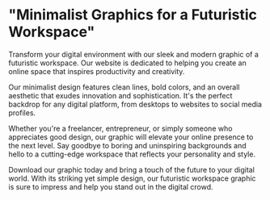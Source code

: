 <!--font:Poppins-->

# "Minimalist Graphics for a Futuristic Workspace"

Transform your digital environment with our sleek and modern graphic of a futuristic workspace. Our website is dedicated to helping you create an online space that inspires productivity and creativity.

Our minimalist design features clean lines, bold colors, and an overall aesthetic that exudes innovation and sophistication. It's the perfect backdrop for any digital platform, from desktops to websites to social media profiles.

Whether you're a freelancer, entrepreneur, or simply someone who appreciates good design, our graphic will elevate your online presence to the next level. Say goodbye to boring and uninspiring backgrounds and hello to a cutting-edge workspace that reflects your personality and style.

Download our graphic today and bring a touch of the future to your digital world. With its striking yet simple design, our futuristic workspace graphic is sure to impress and help you stand out in the digital crowd.

<!--

Write me markdown content of website with wallpaper:

"A minimalist graphic of a futuristic workspace, with sleek lines and a modern color scheme."

The header of the page should not be copy of the text but rather a real content of the website which is using this wallpaper.


---


# Futuristic Workspace Wallpaper

Welcome to our website featuring a stunning minimalist graphic of a futuristic workspace. This sleek and modern wallpaper is perfect for anyone looking to add a touch of sophistication to their digital space.

The wallpaper features clean lines, a simple yet striking color scheme, and an overall aesthetic that exudes professionalism and innovation. Whether you're a freelancer, entrepreneur, or simply someone who appreciates good design, this wallpaper is sure to impress.

So why wait? Download our futuristic workspace wallpaper today and elevate your digital environment to the next level!


---


Heading should not include word "wallpaper". The website should not be about the wallpaper itself, wallpaper is just a related background, rewrite whole content.


---


# Welcome to Our Futuristic Workspace

Step into the future with our minimalist graphic of a sleek and modern workspace. This stunning design features clean lines, bold colors, and an overall aesthetic that exudes innovation and sophistication.

Our website is dedicated to helping you create a digital environment that inspires productivity and creativity. Whether you're a freelancer, entrepreneur, or simply someone who appreciates good design, our futuristic workspace background will elevate your online space to the next level.

With its minimalist yet striking design, our workspace graphic is the perfect backdrop for any digital platform, from desktops to websites to social media profiles. So why settle for a boring and uninspiring background when you can have a futuristic workspace that reflects your personality and style?

Download our graphic today and transform your digital world into a cutting-edge workspace that inspires you to achieve your goals and reach new heights.


---


Heading is too long, rewrite whole content.


---


# Elevate Your Digital Space with a Futuristic Workspace Graphic

Step into the future with our minimalist graphic of a sleek and modern workspace. Our website is dedicated to helping you create a digital environment that inspires productivity and creativity. 

Our futuristic workspace background features clean lines, bold colors, and an overall aesthetic that exudes innovation and sophistication. It's the perfect backdrop for any digital platform, from desktops to websites to social media profiles.

Whether you're a freelancer, entrepreneur, or simply someone who appreciates good design, our graphic will elevate your online space to the next level. Say goodbye to boring and uninspiring backgrounds and hello to a cutting-edge workspace that reflects your personality and style.

Download our graphic today and transform your digital world into a space that inspires you to achieve your goals and reach new heights. With its minimalist yet striking design, our futuristic workspace graphic is sure to impress and help you stand out in the digital crowd.


---


Heading is too long, rewrite whole content.


---


# Create a Futuristic Workspace with Our Minimalist Graphic

Transform your digital environment with our sleek and modern graphic of a futuristic workspace. Our website is dedicated to helping you create an online space that inspires productivity and creativity.

Our minimalist design features clean lines, bold colors, and an overall aesthetic that exudes innovation and sophistication. It's the perfect backdrop for any digital platform, from desktops to websites to social media profiles.

Whether you're a freelancer, entrepreneur, or simply someone who appreciates good design, our graphic will elevate your online presence to the next level. Say goodbye to boring and uninspiring backgrounds and hello to a cutting-edge workspace that reflects your personality and style.

Download our graphic today and bring a touch of the future to your digital world. With its striking yet simple design, our futuristic workspace graphic is sure to impress and help you stand out in the digital crowd.


---


Write me a Google font which is best fitting for the website.

Pick from the list:
- Futura
- Open Sans
- Lobster
- Orbitron
- Roboto
- IBM Plex Sans
- Dancing Script
- Great Vibes
- Alegreya
- Raleway
- Exo 2
- Poppins
- Barlow Condensed
- Playfair Display
- Lato
- Inter
- Montserrat


Write just the font name nothing else.


---


Poppins

-->
